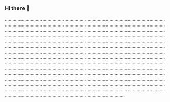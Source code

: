 ### Hi there 👋

.....................................................................................................................................................................................................................................................................................................................................................................................................................................................................................................................................................................................................................................................................................................................................................................................................................................................................................................................................................................................................................................................................................................................................................................................................................................................................................................................................................................................................................................................................................................................................................................................................................................................................................................................................................................................................................................................................................................